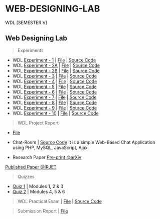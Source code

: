 # WEB-DESIGNING-LAB
 WDL [SEMESTER V]



## Web Designing Lab

  >Experiments
  
  - WDL [Experiment - 1](https://github.com/Amey-Thakur/WEB-DESIGNING-LAB/tree/main/WDL%20Experiments/WDL%20Experiment%20-%201) | [File](https://github.com/Amey-Thakur/WEB-DESIGNING-LAB/blob/main/WDL%20Experiments/WDL%20Experiment%20-%201/Amey_B-50_WDL_Experiment-1.pdf) | [Source Code](https://github.com/Amey-Thakur/WEB-DESIGNING-LAB/tree/main/WDL%20Experiments/WDL%20Experiment%20-%201/WDL-1)
  - WDL [Experiment - 2A](https://github.com/Amey-Thakur/WEB-DESIGNING-LAB/tree/main/WDL%20Experiments/WDL%20Experiment%20-%202A) | [File](https://github.com/Amey-Thakur/WEB-DESIGNING-LAB/blob/main/WDL%20Experiments/WDL%20Experiment%20-%202A/Amey_B-50_WDL_Experiment-2A.pdf) | [Source Code](https://github.com/Amey-Thakur/WEB-DESIGNING-LAB/tree/main/WDL%20Experiments/WDL%20Experiment%20-%202A/WDL-2A)
  - WDL [Experiment - 2B](https://github.com/Amey-Thakur/WEB-DESIGNING-LAB/tree/main/WDL%20Experiments/WDL%20Experiment%20-%202B) | [File](https://github.com/Amey-Thakur/WEB-DESIGNING-LAB/blob/main/WDL%20Experiments/WDL%20Experiment%20-%202B/Amey_B-50_WDL_Experiment-2B.pdf) | [Source Code](https://github.com/Amey-Thakur/WEB-DESIGNING-LAB/tree/main/WDL%20Experiments/WDL%20Experiment%20-%202B/WDL-2B)
  - WDL [Experiment - 3](https://github.com/Amey-Thakur/WEB-DESIGNING-LAB/tree/main/WDL%20Experiments/WDL%20Experiment%20-%203) | [File](https://github.com/Amey-Thakur/WEB-DESIGNING-LAB/blob/main/WDL%20Experiments/WDL%20Experiment%20-%203/Amey_B-50_WDL_Experiment-3.pdf) | [Source Code](https://github.com/Amey-Thakur/WEB-DESIGNING-LAB/tree/main/WDL%20Experiments/WDL%20Experiment%20-%203/WDL-3)
  - WDL [Experiment - 4](https://github.com/Amey-Thakur/WEB-DESIGNING-LAB/tree/main/WDL%20Experiments/WDL%20Experiment%20-%204) | [File](https://github.com/Amey-Thakur/WEB-DESIGNING-LAB/blob/main/WDL%20Experiments/WDL%20Experiment%20-%204/Amey_B-50_WDL_Experiment-4.pdf) | [Source Code](https://github.com/Amey-Thakur/WEB-DESIGNING-LAB/tree/main/WDL%20Experiments/WDL%20Experiment%20-%204/WDL-4)
  - WDL [Experiment - 5](https://github.com/Amey-Thakur/WEB-DESIGNING-LAB/tree/main/WDL%20Experiments/WDL%20Experiment%20-%205) | [File](https://github.com/Amey-Thakur/WEB-DESIGNING-LAB/blob/main/WDL%20Experiments/WDL%20Experiment%20-%205/Amey_B-50_WDL_Experiment-5.pdf) | [Source Code](https://github.com/Amey-Thakur/WEB-DESIGNING-LAB/tree/main/WDL%20Experiments/WDL%20Experiment%20-%205/WDL-5)
  - WDL [Experiment - 6](https://github.com/Amey-Thakur/WEB-DESIGNING-LAB/tree/main/WDL%20Experiments/WDL%20Experiment%20-%206) | [File](https://github.com/Amey-Thakur/WEB-DESIGNING-LAB/blob/main/WDL%20Experiments/WDL%20Experiment%20-%206/Amey_B-50_WDL_Experiment-6.pdf) | [Source Code](https://github.com/Amey-Thakur/WEB-DESIGNING-LAB/tree/main/WDL%20Experiments/WDL%20Experiment%20-%206/WDL-6)
  - WDL [Experiment - 7](https://github.com/Amey-Thakur/WEB-DESIGNING-LAB/tree/main/WDL%20Experiments/WDL%20Experiment%20-%207) | [File](https://github.com/Amey-Thakur/WEB-DESIGNING-LAB/blob/main/WDL%20Experiments/WDL%20Experiment%20-%207/Amey_B-50_WDL_Experiment-7.pdf) | [Source Code](https://github.com/Amey-Thakur/WEB-DESIGNING-LAB/tree/main/WDL%20Experiments/WDL%20Experiment%20-%207/WDL-7)
  - WDL [Experiment - 8](https://github.com/Amey-Thakur/WEB-DESIGNING-LAB/tree/main/WDL%20Experiments/WDL%20Experiment%20-%208) | [File](https://github.com/Amey-Thakur/WEB-DESIGNING-LAB/blob/main/WDL%20Experiments/WDL%20Experiment%20-%208/Amey_B-50_WDL_Experiment-8.pdf) | [Source Code](https://github.com/Amey-Thakur/WEB-DESIGNING-LAB/tree/main/WDL%20Experiments/WDL%20Experiment%20-%208/WDL-8)
  - WDL [Experiment - 9](https://github.com/Amey-Thakur/WEB-DESIGNING-LAB/tree/main/WDL%20Experiments/WDL%20Experiment%20-%209) | [File](https://github.com/Amey-Thakur/WEB-DESIGNING-LAB/blob/main/WDL%20Experiments/WDL%20Experiment%20-%209/Amey_B-50_WDL_Experiment-9.pdf) | [Source Code](https://github.com/Amey-Thakur/WEB-DESIGNING-LAB/tree/main/WDL%20Experiments/WDL%20Experiment%20-%209/WDL-9)
  - WDL [Experiment - 10](https://github.com/Amey-Thakur/WEB-DESIGNING-LAB/tree/main/WDL%20Experiments/WDL%20Experiment%20-%2010) | [File](https://github.com/Amey-Thakur/WEB-DESIGNING-LAB/blob/main/WDL%20Experiments/WDL%20Experiment%20-%2010/Amey_B-50_WDL_Experiment-10.pdf) | [Source Code](https://github.com/Amey-Thakur/WEB-DESIGNING-LAB/tree/main/WDL%20Experiments/WDL%20Experiment%20-%2010/WDL-10)


  >WDL Project Report 
 
  - [File](https://github.com/Amey-Thakur/WEB-DESIGNING-LAB/blob/main/Mini%20Project%20Report/B-28%2C31%2C50%2C51_WDL_Mini_Project_Report.pdf) 
 
  - Chat-Room | [Source Code](https://github.com/Amey-Thakur/CHAT-ROOM)
    It is a simple Web-Based Chat Application using PHP, MySQL, JavaScript, Ajax.
  - Research Paper
    [Pre-print @arXiv](https://arxiv.org/abs/2106.14704)

   [Published Paper @IRJET](https://www.irjet.net/archives/V8/i6/IRJET-V8I6348.pdf)


  >Quizzes

  - [Quiz 1](https://github.com/Amey-Thakur/WEB-DESIGNING-LAB/blob/main/Quizzes/WDL%20MCQ%20Quiz%20on%20Chapter%20No%201%2C2%20and%203_TE%20Div%20B_25%20sep%202020.pdf) | Modules 1, 2 & 3
  - [Quiz 2](https://github.com/Amey-Thakur/WEB-DESIGNING-LAB/blob/main/Quizzes/WDL%20Quiz%20on%20Chapter%20No%204%2C5%20and%206_TE%20Div%20B_SH%202020.pdf) | Modules 4, 5 & 6


  >WDL Practical Exam | [File](https://github.com/Amey-Thakur/WEB-DESIGNING-LAB/blob/main/WDL%20EXAM/Amey_B-50_WDL_Practical_Exam.pdf) | [Source Code](https://github.com/Amey-Thakur/WEB-DESIGNING-LAB/tree/main/WDL%20EXAM)


  >Submission Report | [File](https://github.com/Amey-Thakur/WEB-DESIGNING-LAB/blob/main/Submission%20Report/Amey_B-50_WDL_Submission_Report.pdf)
